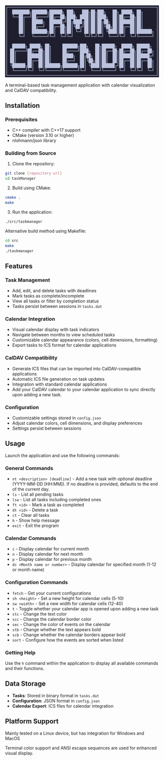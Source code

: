 ![Terminal Calendar](./etc/Terminal_Calendar.png)

A terminal-based task management application with calendar visualization and CalDAV compatibility.

## Installation

### Prerequisites
- C++ compiler with C++17 support
- CMake (version 3.10 or higher)
- nlohmann/json library

### Building from Source

1. Clone the repository:
```bash
git clone [repository-url]
cd taskManager
```

2. Build using CMake:
```bash
cmake .
make
```

3. Run the application:
```bash
./src/taskmanager
```

Alternative build method using Makefile:
```bash
cd src
make
./taskmanager
```

## Features

### Task Management
- Add, edit, and delete tasks with deadlines
- Mark tasks as complete/incomplete
- View all tasks or filter by completion status
- Tasks persist between sessions in `tasks.dat`

### Calendar Integration
- Visual calendar display with task indicators
- Navigate between months to view scheduled tasks
- Customizable calendar appearance (colors, cell dimensions, formatting)
- Export tasks to ICS format for calendar applications

### CalDAV Compatibility
- Generate ICS files that can be imported into CalDAV-compatible applications
- Automatic ICS file generation on task updates
- Integration with standard calendar applications
- Add your CalDAV calendar to your calendar application to sync directly upon adding a new task.

### Configuration
- Customizable settings stored in `config.json`
- Adjust calendar colors, cell dimensions, and display preferences
- Settings persist between sessions

## Usage

Launch the application and use the following commands:

### General Commands
- `nt <description> [deadline]` - Add a new task with optional deadline (YYYY-MM-DD [HH:MM]). If no deadline is provided, defaults to the end of the current day.
- `ls` - List all pending tasks
- `lsa` - List all tasks including completed ones
- `ft <id>` - Mark a task as completed
- `dt <id>` - Delete a task
- `ct` - Clear all tasks
- `h` - Show help message
- `exit` - Exit the program

### Calendar Commands
- `c` - Display calendar for current month
- `n` - Display calendar for next month
- `p` - Display calendar for previous month
- `dc <Month name or number>` - Display calendar for specified month (1-12 or month name)

### Configuration Commands
- `fetch` - Get your current configurations
- `sh <height>` - Set a new height for calendar cells (5-10)
- `sw <width>` - Set a new width for calendar cells (12-40)
- `t` - Toggle whether your calendar app is opened upon adding a new task
- `stc` - Change the text color
- `scc` - Change the calendar border color
- `sec` - Change the color of events on the calendar
- `stb` - Change whether the text appears bold
- `scb` - Change whether the calendar borders appear bold
- `sort` - Configure how the events are sorted when listed

### Getting Help
Use the `h` command within the application to display all available commands and their functions.

## Data Storage

- **Tasks**: Stored in binary format in `tasks.dat`
- **Configuration**: JSON format in `config.json`
- **Calendar Export**: ICS files for calendar integration

## Platform Support

Mainly tested on a Linux device, but has integration for Windows and MacOS

Terminal color support and ANSI escape sequences are used for enhanced visual display.

